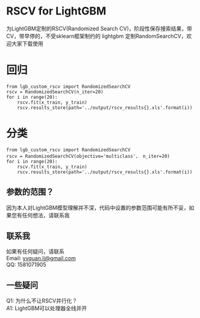 # RSCV for LightGBM
为LightGBM定制的RSCV(Randomized Search CV)，阶段性保存搜索结果，带CV，带早停的，不受sklearn框架制约的 lightgbm 定制RandomSearchCV，欢迎大家下载使用

# 回归
    from lgb_custom_rscv import RandomizedSearchCV
    rscv = RandomizedSearchCV(n_iter=20)
    for i in range(20):
    	rscv.fit(x_train, y_train)
    	rscv.results_store(path='../output/rscv_results{}.xls'.format(i))
# 分类
    from lgb_custom_rscv import RandomizedSearchCV
    rscv = RandomizedSearchCV(objective='multiclass'， n_iter=20)
    for i in range(20):
    	rscv.fit(x_train, y_train)
    	rscv.results_store(path='../output/rscv_results{}.xls'.format(i))

## 参数的范围？  
因为本人对LightGBM模型理解并不深，代码中设置的参数范围可能有所不妥，如果您有任何想法，请联系我  

## 联系我
如果有任何疑问，请联系   
Email: yvquan.li@gmail.com  
QQ: 1581071905  

## 一些疑问
Q1: 为什么不让RSCV并行化？  
A1: LightGBM可以处理器全线并开
